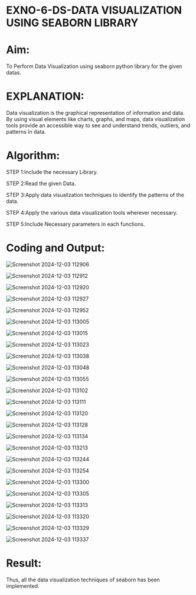 # EXNO-6-DS-DATA VISUALIZATION USING SEABORN LIBRARY

# Aim:
  To Perform Data Visualization using seaborn python library for the given datas.

# EXPLANATION:
Data visualization is the graphical representation of information and data. By using visual elements like charts, graphs, and maps, data visualization tools provide an accessible way to see and understand trends, outliers, and patterns in data.

# Algorithm:
STEP 1:Include the necessary Library.

STEP 2:Read the given Data.

STEP 3:Apply data visualization techniques to identify the patterns of the data.

STEP 4:Apply the various data visualization tools wherever necessary.

STEP 5:Include Necessary parameters in each functions.

# Coding and Output:
![Screenshot 2024-12-03 112906](https://github.com/user-attachments/assets/b2293f7e-2b37-4b35-af6c-bb1562c4d109)

![Screenshot 2024-12-03 112912](https://github.com/user-attachments/assets/c99628b5-98eb-4eef-97c6-5181a50f1ab2)

![Screenshot 2024-12-03 112920](https://github.com/user-attachments/assets/6acabf00-216a-4080-9f25-3dc4837e2edb)

![Screenshot 2024-12-03 112927](https://github.com/user-attachments/assets/6771cab8-747d-4ff6-a0ab-b5cbdb1f8d55)

![Screenshot 2024-12-03 112952](https://github.com/user-attachments/assets/10a49ff0-c742-4a43-ac7f-ffbb55634fdb)

![Screenshot 2024-12-03 113005](https://github.com/user-attachments/assets/1637f975-994e-4d57-843f-0052d8cf756f)

![Screenshot 2024-12-03 113015](https://github.com/user-attachments/assets/df85e6f5-7d6f-4840-8d06-e68120f46e76)

![Screenshot 2024-12-03 113023](https://github.com/user-attachments/assets/5a4b2ead-92c9-4ee1-a233-c36755d8b5c0)

![Screenshot 2024-12-03 113038](https://github.com/user-attachments/assets/c4858b9b-fe3e-47f5-9bc3-0ebac226e676)

![Screenshot 2024-12-03 113048](https://github.com/user-attachments/assets/7a270289-c474-46c8-83a3-6da5744eddc7)

![Screenshot 2024-12-03 113055](https://github.com/user-attachments/assets/92a5d901-3a33-4cf7-ae2d-2c86c42a6c6b)

![Screenshot 2024-12-03 113102](https://github.com/user-attachments/assets/9ba0647c-7234-45c3-b88c-fd599bcb0875)

![Screenshot 2024-12-03 113111](https://github.com/user-attachments/assets/3db1dcc6-4d36-452d-9faa-ac37b01f6c8e)

![Screenshot 2024-12-03 113120](https://github.com/user-attachments/assets/860175f6-d3d7-48b2-a1bb-bed3e72e332b)

![Screenshot 2024-12-03 113128](https://github.com/user-attachments/assets/4b68a023-dcfb-4746-90c1-793358423a1c)

![Screenshot 2024-12-03 113134](https://github.com/user-attachments/assets/659f3b4d-fca7-42b6-86aa-a2908be1acfe)

![Screenshot 2024-12-03 113213](https://github.com/user-attachments/assets/69bbd792-4b8a-4166-af22-d065172453cb)

![Screenshot 2024-12-03 113244](https://github.com/user-attachments/assets/9eff13af-f84a-4785-8c94-1ff54de79033)

![Screenshot 2024-12-03 113254](https://github.com/user-attachments/assets/2cb74d59-583a-4078-8dc6-9f5b66f0d2bf)

![Screenshot 2024-12-03 113300](https://github.com/user-attachments/assets/79790b01-63e2-43a2-9c52-76a10fa07fc3)

![Screenshot 2024-12-03 113305](https://github.com/user-attachments/assets/35bfd361-2c7d-4008-bef7-8964545bc7dd)

![Screenshot 2024-12-03 113313](https://github.com/user-attachments/assets/cb18ec97-8bbe-4f8a-a938-10f46034c70a)

![Screenshot 2024-12-03 113320](https://github.com/user-attachments/assets/2957405b-32f8-4bfa-b37b-7d0c59a07730)

![Screenshot 2024-12-03 113329](https://github.com/user-attachments/assets/00c8fe71-16e7-4be9-ac86-2a6eb958969d)

![Screenshot 2024-12-03 113337](https://github.com/user-attachments/assets/d4a96f30-2664-401d-a7bd-2d23d81ce9e3)

# Result:
 Thus, all the data visualization techniques of seaborn has been implemented.
